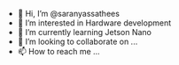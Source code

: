 - 👋 Hi, I’m @saranyassathees
- 👀 I’m interested in Hardware development
- 🌱 I’m currently learning Jetson Nano
- 💞️ I’m looking to collaborate on ...
- 📫 How to reach me ...

<!---
saranyassathees/saranyassathees is a ✨ special ✨ repository because its `README.md` (this file) appears on your GitHub profile.
You can click the Preview link to take a look at your changes.
--->
